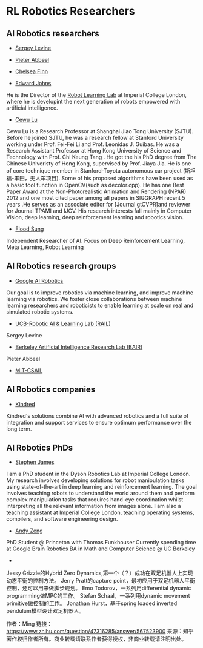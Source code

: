 # RL Robotics Researchers

## AI Robotics researchers

- [Sergey Levine]()


- [Pieter Abbeel]()


- [Chelsea Finn]()



- [Edward Johns](https://www.imperial.ac.uk/people/e.johns)

He is the Director of the [Robot Learning Lab](http://www.robot-learning.uk/) at Imperial College London, where he is developint the next generation of robots empowered with artificial intelligence.

- [Cewu Lu](https://www.mvig.org/)

Cewu Lu is a Research Professor at Shanghai Jiao Tong University (SJTU). Before he joined SJTU, he was a research fellow at Stanford University working under Prof. Fei-Fei Li and Prof. Leonidas J. Guibas. He was a Research Assistant Professor at Hong Kong University of Science and Technology with Prof. Chi Keung Tang . He got the his PhD degree from The Chinese Univeristy of Hong Kong, supervised by Prof. Jiaya Jia. He is one of core technique member in Stanford-Toyota autonomous car project (斯坦福-丰田，无人车项目). Some of his proposed algorithms have been used as a basic tool function in OpenCV(such as decolor.cpp). He has one Best Paper Award at the Non-Photorealistic Animation and Rendering (NPAR) 2012 and one most cited paper among all papers in SIGGRAPH recent 5 years .He serves as an associate editor for [Journal gtCVPR]and reviewer for Journal TPAMI and IJCV. His research interests fall mainly in Computer Vision, deep learning, deep reinforcement learning and robotics vision.

- [Flood Sung](https://github.com/floodsung)

Independent Researcher of AI. Focus on Deep Reinforcement Learning, Meta Learning, Robot Learning


## AI Robotics research groups

- [Google AI Robotics](https://ai.google/research/teams/brain/robotics/)

Our goal is to improve robotics via machine learning, and improve machine learning via robotics. We foster close collaborations between machine learning researchers and roboticists to enable learning at scale on real and simulated robotic systems.

- [UCB-Robotic AI & Learning Lab (RAIL)](http://rail.eecs.berkeley.edu/)

Sergey Levine

- [Berkeley Artificial Intelligence Research Lab (BAIR)]()

Pieter Abbeel

- [MIT-CSAIL](https://www.csail.mit.edu/)


## AI Robotics companies

- [Kindred](https://www.kindred.ai/)

Kindred's solutions combine AI with advanced robotics and a full suite of integration and support services to ensure optimum performance over the long term.


## AI Robotics PhDs

- [Stephen James](https://www.doc.ic.ac.uk/~slj12/)

I am a PhD student in the Dyson Robotics Lab at Imperial College London. My research involves developing solutions for robot manipulation tasks using state-of-the-art in deep learning and reinforcement learning. The goal involves teaching robots to understand the world around them and perform complex manipulation tasks that requires hand-eye coordination whilst interpreting all the relevant information from images alone. I am also a teaching assistant at Imperial College London, teaching operating systems, compilers, and software engineering design.

- [Andy Zeng](https://andyzeng.github.io/)


PhD Student @ Princeton with Thomas Funkhouser 
Currently spending time at Google Brain Robotics 
BA in Math and Computer Science @ UC Berkeley 

- []()







Jessy Grizzle的Hybrid Zero Dynamics,第一个（？）成功在双足机器人上实现动态平衡的控制方法。
Jerry Pratt的capture point，最初应用于双足机器人平衡控制，还可以用来做脚步规划。
Emo Todorov，一系列用differential dynamic programming做MPC的工作。
Stefan Schaal，一系列用dynamic movement primitive做控制的工作。
Jonathan Hurst，基于spring loaded inverted pendulum模型设计双足机器人。

作者：Ming
链接：https://www.zhihu.com/question/47316285/answer/567523900
来源：知乎
著作权归作者所有。商业转载请联系作者获得授权，非商业转载请注明出处。